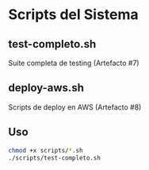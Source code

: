 # Scripts del Sistema

## test-completo.sh
Suite completa de testing (Artefacto #7)

## deploy-aws.sh
Scripts de deploy en AWS (Artefacto #8)

## Uso

```bash
chmod +x scripts/*.sh
./scripts/test-completo.sh
```
